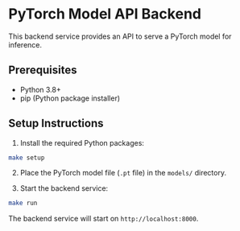 # PyTorch Model API Backend

This backend service provides an API to serve a PyTorch model for inference.

## Prerequisites

- Python 3.8+
- pip (Python package installer)

## Setup Instructions

1. Install the required Python packages:

```bash
make setup
```

2. Place the PyTorch model file (`.pt` file) in the `models/` directory.

3. Start the backend service:

```bash
make run
```

The backend service will start on `http://localhost:8000`.
